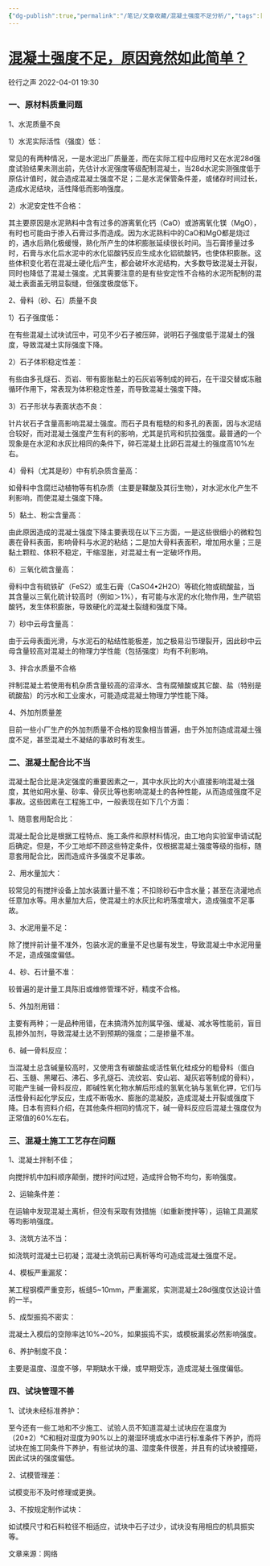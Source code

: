 ```yaml
---
{"dg-publish":true,"permalink":"/笔记/文章收藏/混凝土强度不足分析/","tags":["混凝土强度","混凝土"],"noteIcon":""}
---
```



# [混凝土强度不足，原因竟然如此简单？](https://mp.weixin.qq.com/s/F06yV2Lib1ltEsePTq23EQ)

砼行之声 2022-04-01 19:30

### 一、原材料质量问题

1、水泥质量不良  

1）水泥实际活性（强度）低：

常见的有两种情况，一是水泥出厂质量差，而在实际工程中应用时又在水泥28d强度试验结果未测出前，先估计水泥强度等级配制混凝土，当28d水泥实测强度低于原估计值时，就会造成混凝土强度不足；二是水泥保管条件差，或储存时间过长，造成水泥结块，活性降低而影响强度。

2）水泥安定性不合格：

其主要原因是水泥熟料中含有过多的游离氧化钙（CaO）或游离氧化镁（MgO），有时也可能由于掺入石膏过多而造成。因为水泥熟料中的CaO和MgO都是烧过的，遇水后熟化极缓慢，熟化所产生的体积膨胀延续很长时间。当石膏掺量过多时，石膏与水化后水泥中的水化铝酸钙反应生成水化铝硫酸钙，也使体积膨胀。这些体积变化若在混凝土硬化后产生，都会破坏水泥结构，大多数导致混凝土开裂，同时也降低了混凝土强度。尤其需要注意的是有些安定性不合格的水泥所配制的混凝土表面虽无明显裂缝，但强度极度低下。

2、骨料（砂、石）质量不良

1）石子强度低：

在有些混凝土试块试压中，可见不少石子被压碎，说明石子强度低于混凝土的强度，导致混凝土实际强度下降。

2）石子体积稳定性差：

有些由多孔燧石、页岩、带有膨胀黏土的石灰岩等制成的碎石，在干湿交替或冻融循环作用下，常表现为体积稳定性差，而导致混凝土强度下降。

3）石子形状与表面状态不良：

针片状石子含量高影响混凝土强度。而石子具有粗糙的和多孔的表面，因与水泥结合较好，而对混凝土强度产生有利的影响，尤其是抗弯和抗拉强度。最普通的一个现象是在水泥和水灰比相同的条件下，碎石混凝土比卵石混凝土的强度高10%左右。

4）骨料（尤其是砂）中有机杂质含量高：

如骨料中含腐烂动植物等有机杂质（主要是鞣酸及其衍生物），对水泥水化产生不利影响，而使混凝土强度下降。

5）黏土、粉尘含量高：

由此原因造成的混凝土强度下降主要表现在以下三方面，一是这些很细小的微粒包裹在骨料表面，影响骨料与水泥的粘结；二是加大骨料表面积，增加用水量；三是黏土颗粒、体积不稳定，干缩湿胀，对混凝土有一定破坏作用。

6）三氧化硫含量高：

骨料中含有硫铁矿（FeS2）或生石膏（CaSO4•2H2O）等硫化物或硫酸盐，当其含量以三氧化硫计较高时（例如＞1%），有可能与水泥的水化物作用，生产硫铝酸钙，发生体积膨胀，导致硬化的混凝土裂缝和强度下降。

7）砂中云母含量高：

由于云母表面光滑，与水泥石的粘结性能极差，加之极易沿节理裂开，因此砂中云母含量较高对混凝土的物理力学性能（包括强度）均有不利影响。

3、拌合水质量不合格

拌制混凝土若使用有机杂质含量较高的沼泽水、含有腐殖酸或其它酸、盐（特别是硫酸盐）的污水和工业废水，可能造成混凝土物理力学性能下降。

4、外加剂质量差

目前一些小厂生产的外加剂质量不合格的现象相当普遍，由于外加剂造成混凝土强度不足，甚至混凝土不凝结的事故时有发生。

### 二、混凝土配合比不当

混凝土配合比是决定强度的重要因素之一，其中水灰比的大小直接影响混凝土强度，其他如用水量、砂率、骨灰比等也影响混凝土的各种性能，从而造成强度不足事故。这些因素在工程施工中，一般表现在如下几个方面：

1、随意套用配合比：

混凝土配合比是根据工程特点、施工条件和原材料情况，由工地向实验室申请试配后确定。但是，不少工地却不顾这些特定条件，仅根据混凝土强度等级的指标，随意套用配合比，因而造成许多强度不足事故。

2、用水量加大：

较常见的有搅拌设备上加水装置计量不准；不扣除砂石中含水量；甚至在浇灌地点任意加水等。用水量加大后，使混凝土的水灰比和坍落度增大，造成强度不足事故。

3、水泥用量不足：

除了搅拌前计量不准外，包装水泥的重量不足也屡有发生，导致混凝土中水泥用量不足，造成强度偏低。

4、砂、石计量不准：

较普遍的是计量工具陈旧或维修管理不好，精度不合格。

5、外加剂用错：

主要有两种；一是品种用错，在未搞清外加剂属早强、缓凝、减水等性能前，盲目乱掺外加剂，导致混凝土达不到预期的强度；二是掺量不准。

6、碱一骨料反应：

当混凝土总含碱量较高时，又使用含有碳酸盐或活性氧化硅成分的粗骨料（蛋白石、玉髓、黑曜石、沸石、多孔燧石、流纹岩、安山岩、凝灰岩等制成的骨料），可能产生碱一骨料反应，即碱性氧化物水解后形成的氢氧化钠与氢氧化钾，它们与活性骨料起化学反应，生成不断吸水、膨胀的混凝胶，造成混凝土开裂或强度下降。日本有资料介绍，在其他条件相同的情况下，碱一骨料反应后混凝土强度仅为正常值的60%左右。

### 三、混凝土施工工艺存在问题

1、混凝土拌制不佳；

向搅拌机中加料顺序颠倒，搅拌时间过短，造成拌合物不均匀，影响强度。

2、运输条件差：

在运输中发现混凝土离析，但没有采取有效措施（如重新搅拌等），运输工具漏浆等均影响强度。

3、浇筑方法不当：

如浇筑时混凝土已初凝；混凝土浇筑前已离析等均可造成混凝土强度不足。

4、模板严重漏浆：

某工程钢模严重变形，板缝5~10mm，严重漏浆，实测混凝土28d强度仅达设计值的一半。

5、成型振捣不密实：

混凝土入模后的空隙率达10%~20%，如果振捣不实，或模板漏浆必然影响强度。

6、养护制度不良：

主要是温度、湿度不够，早期缺水干燥，或早期受冻，造成混凝土强度偏低。

### 四、试块管理不善

1、试块未经标准养护：  

至今还有一些工地和不少施工、试验人员不知道混凝土试块应在温度为（20±2）℃和相对湿度为90%以上的潮湿环境或水中进行标准条件下养护，而将试块在施工同条件下养护，有些试块的温、湿度条件很差，并且有的试块被撞砸，因此试块的强度偏低。

2、试模管理差：

试模变形不及时修理或更换。

3、不按规定制作试块：

如试模尺寸和石料粒径不相适应，试块中石子过少，试块没有用相应的机具振实等。

文章来源：网络
